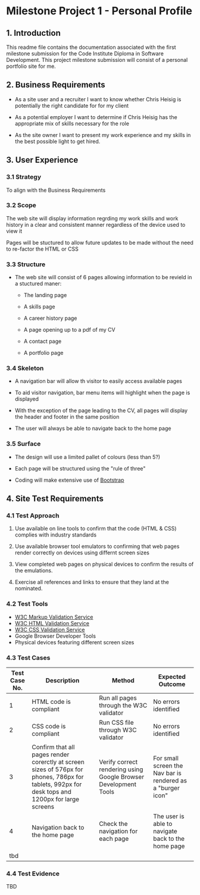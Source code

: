 
# Milestone Project 1 - Personal Profile 

## 1. Introduction

This readme file contains the documentation associated with the first milestone submission for the Code Institute Diploma in Software Development. This project milestone submission will consist of a personal portfolio site for me. 

## 2. Business Requirements

- As a site user and a recruiter I want to know whether Chris Heisig is potentially the right candidate for for my client

- As a potential employer I want to determine if Chris Heisig has the appropriate mix of skills necessary for the role

- As the site owner I want to present my work experience and my skills in the best possible light to get hired.

## 3. User Experience

### 3.1 Strategy

To align with the Business Requirements 

### 3.2 Scope

The web site will display information regrding my work skills and work history in a clear and consistent manner regardless of the device used to view it

Pages will be stuctured to allow future updates to be made without the need to re-factor the HTML or CSS

### 3.3 Structure

- The web site will consist of 6 pages allowing information to be revield in a stuctured maner:

    - The landing page

    - A skills page

    - A career history page

    - A page opening up to a pdf of my CV

    - A contact page

    - A portfolio page

### 3.4 Skeleton

- A navigation bar will allow th visitor to easily access available pages

- To aid visitor navigation, bar menu items will highlight when the page is displayed

- With the exception of the page leading to the CV, all pages will display the header and footer in the same position

- The user will always be able to navigate back to the home page

### 3.5 Surface

- The design will use a limited pallet of colours (less than 5?)

- Each page will be structured using the "rule of three"

- Coding will make extensive use of [Bootstrap](https://getbootstrap.com/)


## 4. Site Test Requirements

### 4.1 Test Approach

1. Use available on line tools to confirm that the code (HTML & CSS) complies with industry standards

2. Use available browser tool emulators to confirming that web pages render correctly on devices using differnt screen sizes

3. View completed web pages on physical devices to confirm the results of the emulations.

4. Exercise all references and links to ensure that they land at the nominated.

### 4.2 Test Tools

- [W3C Markup Validation Service](https://validator.w3.org/)
- [W3C HTML Validation Service](https://validator.w3.org/)
- [W3C CSS Validation Service](http://www.css-validator.org/)
- Google Browser Developer Tools
- Physical devices featuring different screen sizes 

### 4.3 Test Cases

|Test Case No.|Description|Method|Expected Outcome|
|---|---|---|---|
|1|HTML code is compliant|Run all pages through the W3C validator|No errors identified
|2|CSS code is compliant|Run CSS file through W3C validator|No errors identified
|3|Confirm that all pages render corerctly at screen sizes of 576px for phones, 786px for tablets, 992px for desk tops and 1200px for large screens  | Verify correct rendering using Google Browser Development Tools |For small screen the Nav bar is rendered as a "burger icon" |
|4|Navigation back to the home page|Check the navigation for each page|The user is able to navigate back to the home page|
|tbd| | |




### 4.4 Test Evidence

TBD